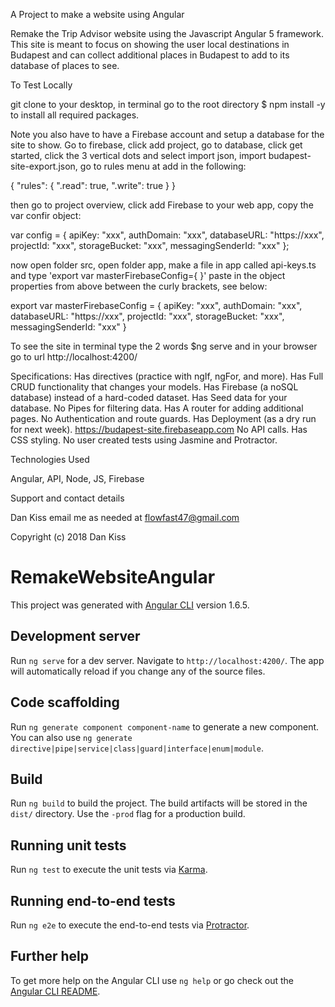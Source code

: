 A Project to make a website using Angular

Remake the Trip Advisor website using the Javascript Angular 5 framework. This site is meant to focus on showing the user local destinations in Budapest and can collect additional places in Budapest to add to its database of places to see.

To Test Locally

git clone to your desktop, in terminal go to the root directory $ npm install -y to install all required packages.

Note you also have to have a Firebase account and setup a database for the site to show. Go to firebase, click add project, go to database, click get started, click the 3 vertical dots and select import json, import budapest-site-export.json, go to rules menu at add in the following:

{
  "rules": {
    ".read": true,
    ".write": true
  }
}

then go to project overview, click add Firebase to your web app, copy the var confir object:

var config = {
    apiKey: "xxx",
    authDomain: "xxx",
    databaseURL: "https://xxx",
    projectId: "xxx",
    storageBucket: "xxx",
    messagingSenderId: "xxx"
  };

now open folder src, open folder app, make a file in app called api-keys.ts and type 'export var masterFirebaseConfig={ }' paste in the object properties from above between the curly brackets, see below:

export var masterFirebaseConfig = {
  apiKey: "xxx",
  authDomain: "xxx",
  databaseURL: "https://xxx",
  projectId: "xxx",
  storageBucket: "xxx",
  messagingSenderId: "xxx"
}

To see the site in terminal type the 2 words $ng serve    and in your browser go to url http://localhost:4200/

Specifications:
Has directives (practice with ngIf, ngFor, and more).
Has Full CRUD functionality that changes your models.
Has Firebase (a noSQL database) instead of a hard-coded dataset.
Has Seed data for your database.
No Pipes for filtering data.
Has A router for adding additional pages.
No Authentication and route guards.
Has Deployment (as a dry run for next week). https://budapest-site.firebaseapp.com
No API calls.
Has CSS styling.
No user created tests using Jasmine and Protractor.

Technologies Used

Angular, API, Node, JS, Firebase

Support and contact details

Dan Kiss email me as needed at flowfast47@gmail.com

Copyright (c) 2018 Dan Kiss

# RemakeWebsiteAngular

This project was generated with [Angular CLI](https://github.com/angular/angular-cli) version 1.6.5.

## Development server

Run `ng serve` for a dev server. Navigate to `http://localhost:4200/`. The app will automatically reload if you change any of the source files.

## Code scaffolding

Run `ng generate component component-name` to generate a new component. You can also use `ng generate directive|pipe|service|class|guard|interface|enum|module`.

## Build

Run `ng build` to build the project. The build artifacts will be stored in the `dist/` directory. Use the `-prod` flag for a production build.

## Running unit tests

Run `ng test` to execute the unit tests via [Karma](https://karma-runner.github.io).

## Running end-to-end tests

Run `ng e2e` to execute the end-to-end tests via [Protractor](http://www.protractortest.org/).

## Further help

To get more help on the Angular CLI use `ng help` or go check out the [Angular CLI README](https://github.com/angular/angular-cli/blob/master/README.md).
